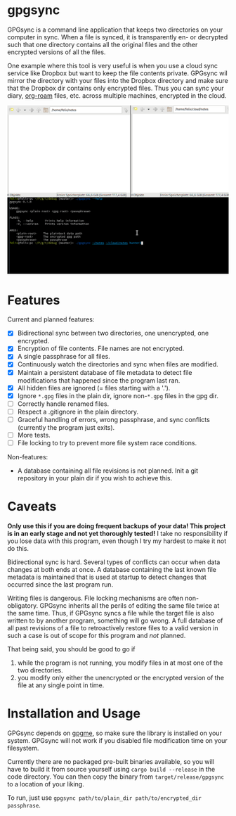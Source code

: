 # gpgsync

GPGsync is a command line application that keeps two directories on your computer in sync.  When a file is synced, it is transparently en- or decrypted such that one directory contains all the original files and the other encrypted versions of all the files.

One example where this tool is very useful is when you use a cloud sync service like Dropbox but want to keep the file contents private.  GPGsync wil mirror the directory with your files into the Dropbox directory and make sure that the Dropbox dir contains only encrypted files.  Thus you can sync your diary, [org-roam](https://github.com/org-roam) files, etc. across multiple machines, encrypted in the cloud.

![Quick demo](demo.gif)

# Features

Current and planned features:

- [X] Bidirectional sync between two directories, one unencrypted, one encrypted.
- [X] Encryption of file contents. File names are not encrypted.
- [X] A single passphrase for all files.
- [X] Continuously watch the directories and sync when files are modified.
- [X] Maintain a persistent database of file metadata to detect file modifications that happened since the program last ran. 
- [X] All hidden files are ignored (= files starting with a '.').
- [X] Ignore `*.gpg` files in the plain dir, ignore non-`*.gpg` files in the gpg dir.
- [ ] Correctly handle renamed files.
- [ ] Respect a .gitignore in the plain directory.
- [ ] Graceful handling of errors, wrong passphrase, and sync conflicts (currently the program just exits).
- [ ] More tests.
- [ ] File locking to try to prevent more file system race conditions.

Non-features:

- A database containing all file revisions is not planned. Init a git repository in your plain dir if you wish to achieve this.

# Caveats

**Only use this if you are doing frequent backups of your data!  This project is in an early stage and not yet thoroughly tested!**  I take no responsibility if you lose data with this program, even though I try my hardest to make it not do this.

Bidirectional sync is hard.  Several types of conflicts can occur when data changes at both ends at once.  A database containing the last known file metadata is maintained that is used at startup to detect changes that occurred since the last program run.

Writing files is dangerous.  File locking mechanisms are often non-obligatory.  GPGsync inherits all the perils of editing the same file twice at the same time.  Thus, if GPGsync syncs a file while the target file is also written to by another program, something will go wrong.  A full database of all past revisions of a file to retroactively restore files to a valid version in such a case is out of scope for this program and *not* planned.

That being said, you should be good to go if
1. while the program is not running, you modify files in at most one of the two directories.
2. you modify only either the unencrypted or the encrypted version of the file at any single point in time. 

# Installation and Usage

GPGsync depends on [gpgme](https://www.gnupg.org/software/gpgme/index.html), so make sure the library is installed on your system.  GPGsync will not work if you disabled file modification time on your filesystem.

Currently there are no packaged pre-built binaries available, so you will have to build it from source yourself using `cargo build --release` in the code directory.  You can then copy the binary from `target/release/gpgsync` to a location of your liking.

To run, just use `gpgsync path/to/plain_dir path/to/encrypted_dir passphrase`.
